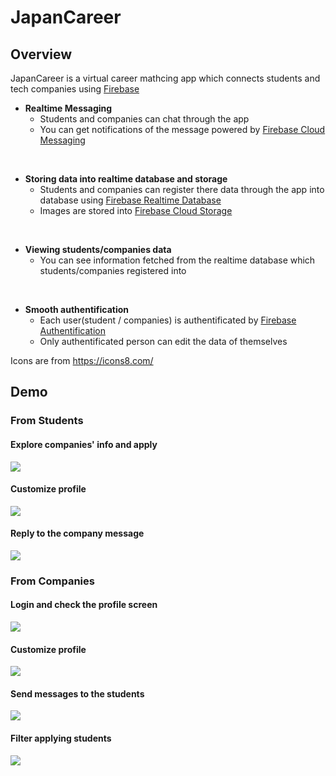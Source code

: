 # JapanCareer

## Overview
JapanCareer is a virtual career mathcing app which connects students and tech companies using [Firebase](https://firebase.google.com/)
- **Realtime Messaging**
  - Students and companies can chat through the app
  - You can get notifications of the message powered by [Firebase Cloud Messaging](https://firebase.google.com/docs/cloud-messaging/)
<br>

- **Storing data into realtime database and storage**
  - Students and companies can register there data through the app into database using [Firebase Realtime Database](https://firebase.google.com/docs/database/)
  - Images are stored into [Firebase Cloud Storage](https://firebase.google.com/docs/storage/)
<br>

- **Viewing students/companies data**
  - You can see information fetched from the realtime database which students/companies registered into
<br>

- **Smooth authentification**
  - Each user(student / companies) is authentificated by [Firebase Authentification](https://firebase.google.com/docs/auth/)
  - Only authentificated person can edit the data of themselves

Icons are from https://icons8.com/

## Demo
### From Students
#### Explore companies' info and apply
<img src="https://user-images.githubusercontent.com/32465018/47353289-d645d600-d6f6-11e8-8646-6dcb3e1e0194.gif">

#### Customize profile
<img src="https://user-images.githubusercontent.com/32465018/47353291-d645d600-d6f6-11e8-9759-cd2e62e4ddbc.gif">

#### Reply to the company message
<img src="https://user-images.githubusercontent.com/32465018/47353290-d645d600-d6f6-11e8-8c15-99f1e39f96af.gif">
<br>

### From Companies

#### Login and check the profile screen
<img src="https://user-images.githubusercontent.com/32465018/47353096-61729c00-d6f6-11e8-8303-aed0a13415c6.gif" >

#### Customize profile
<img src="https://user-images.githubusercontent.com/32465018/47353095-60da0580-d6f6-11e8-96ca-56e6a4155386.gif" >

#### Send messages to the students
<img src="https://user-images.githubusercontent.com/32465018/47353093-60416f00-d6f6-11e8-8ae6-c6f099faba2f.gif" >

#### Filter applying students
<img src="https://user-images.githubusercontent.com/32465018/47353097-620b3280-d6f6-11e8-9354-ef9a7e481835.gif">
